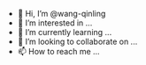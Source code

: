 - 👋 Hi, I’m @wang-qinling
- 👀 I’m interested in ...
- 🌱 I’m currently learning ...
- 💞️ I’m looking to collaborate on ...
- 📫 How to reach me ...

<!---
wang-qinling/wang-qinling is a ✨ special ✨ repository because its `README.md` (this file) appears on your GitHub profile.
You can click the Preview link to take a look at your changes.
--->
